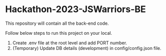# Hackathon-2023-JSWarriors-BE
This repository will contain all the back-end code.

Follow below steps to run this project on your local.
1. Create .env file at the root level and add PORT number.
2. (Temporary) Update DB details (development) in config/config.json file.